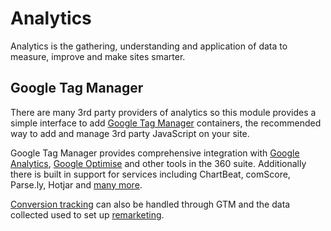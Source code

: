 # Analytics

Analytics is the gathering, understanding and application of data to measure, improve and make sites smarter.

## Google Tag Manager

There are many 3rd party providers of analytics so this module provides a simple interface to add [Google Tag Manager](https://tagmanager.google.com/) containers, the recommended way to add and manage 3rd party JavaScript on your site.

Google Tag Manager provides comprehensive integration with [Google Analytics](google-tag-manager/google-analytics.md), [Google Optimise](google-tag-manager/optimise.md) and other tools in the 360 suite. Additionally there is built in support for services including ChartBeat, comScore, Parse.ly, Hotjar and [many more](https://support.google.com/tagmanager/answer/6106924).

[Conversion tracking](google-tag-manager/conversion-tracking.md) can also be handled through GTM and the data collected used to set up [remarketing](google-tag-manager/remarketing.md).
